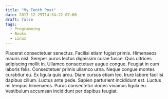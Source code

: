 ```yaml
---
title: "My Tenth Post"
date: 2017-12-29T14:34:22-07:00
draft: false
tags:
  - Programming
  - Books
  - Linux
---
```


Placerat consectetuer senectus. Facilisi etiam fugiat primis. Himenaeos mauris nisl. Semper purus lectus dignissim curae fusce. Quis ultrices adipiscing mollit in. Ullamco consectetuer augue congue. Feugiat in cum laboris felis. Consectetuer primis ullamco urna. Neque congue montes curabitur eu. Ex ligula quis arcu. Diam cursus etiam leo. Irure labore facilisi dapibus cillum. Luctus ante pede. Sapien parturient incididunt est. Luctus mi tempus himenaeos. Purus consectetur donec vivamus ligula eu. Vestibulum accumsan incididunt per dapibus feugiat.
